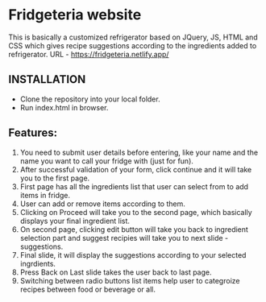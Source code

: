 # Fridgeteria website 
This is basically a customized refrigerator based on JQuery, JS, HTML and CSS which gives recipe suggestions according to the ingredients added to refrigerator.
URL - https://fridgeteria.netlify.app/

## INSTALLATION
- Clone the repository into your local folder.
- Run index.html in browser.

## Features:
1. You need to submit user details before entering, like your name and the name you want to call your fridge with (just for fun).
2. After successful validation of your form, click continue and it will take you to the first page.
3. First page has all the ingredients list that user can select from to add items in fridge.
4. User can add or remove items according to them.
5. Clicking on Proceed will take you to the second page, which basically displays your final ingredient list.
6. On second page, clicking edit button will take you back to ingredient selection part and suggest recipies will take you to next slide - suggestions.
6. Final slide, it will display the suggestions according to your selected ingrdients.
7. Press Back on Last slide takes the user back to last page.
8. Switching between radio buttons list items help user to categroize recipes between food or beverage or all.
